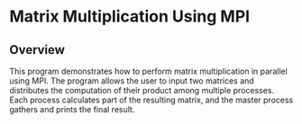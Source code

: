 # Matrix Multiplication Using MPI

## Overview

This program demonstrates how to perform matrix multiplication in parallel using MPI. The program allows the user to input two matrices and distributes the computation of their product among multiple processes. Each process calculates part of the resulting matrix, and the master process gathers and prints the final result.

